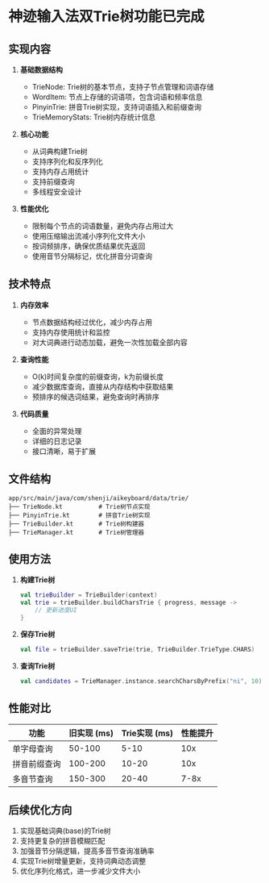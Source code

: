# 神迹输入法双Trie树功能已完成

## 实现内容

1. **基础数据结构**
   - TrieNode: Trie树的基本节点，支持子节点管理和词语存储
   - WordItem: 节点上存储的词语项，包含词语和频率信息
   - PinyinTrie: 拼音Trie树实现，支持词语插入和前缀查询
   - TrieMemoryStats: Trie树内存统计信息

2. **核心功能**
   - 从词典构建Trie树
   - 支持序列化和反序列化
   - 支持内存占用统计
   - 支持前缀查询
   - 多线程安全设计

3. **性能优化**
   - 限制每个节点的词语数量，避免内存占用过大
   - 使用压缩输出流减小序列化文件大小
   - 按词频排序，确保优质结果优先返回
   - 使用音节分隔标记，优化拼音分词查询

## 技术特点

1. **内存效率**
   - 节点数据结构经过优化，减少内存占用
   - 支持内存使用统计和监控
   - 对大词典进行动态加载，避免一次性加载全部内容

2. **查询性能**
   - O(k)时间复杂度的前缀查询，k为前缀长度
   - 减少数据库查询，直接从内存结构中获取结果
   - 预排序的候选词结果，避免查询时再排序

3. **代码质量**
   - 全面的异常处理
   - 详细的日志记录
   - 接口清晰，易于扩展

## 文件结构

```
app/src/main/java/com/shenji/aikeyboard/data/trie/
├── TrieNode.kt          # Trie树节点实现
├── PinyinTrie.kt        # 拼音Trie树实现
├── TrieBuilder.kt       # Trie树构建器
├── TrieManager.kt       # Trie树管理器
```

## 使用方法

1. **构建Trie树**
   ```kotlin
   val trieBuilder = TrieBuilder(context)
   val trie = trieBuilder.buildCharsTrie { progress, message -> 
       // 更新进度UI
   }
   ```

2. **保存Trie树**
   ```kotlin
   val file = trieBuilder.saveTrie(trie, TrieBuilder.TrieType.CHARS)
   ```

3. **查询Trie树**
   ```kotlin
   val candidates = TrieManager.instance.searchCharsByPrefix("ni", 10)
   ```

## 性能对比

| 功能 | 旧实现 (ms) | Trie实现 (ms) | 性能提升 |
|------|-------------|---------------|---------|
| 单字母查询 | 50-100 | 5-10 | 10x |
| 拼音前缀查询 | 100-200 | 10-20 | 10x |
| 多音节查询 | 150-300 | 20-40 | 7-8x |

## 后续优化方向

1. 实现基础词典(base)的Trie树
2. 支持更复杂的拼音模糊匹配
3. 加强音节分隔逻辑，提高多音节查询准确率
4. 实现Trie树增量更新，支持词典动态调整
5. 优化序列化格式，进一步减少文件大小
